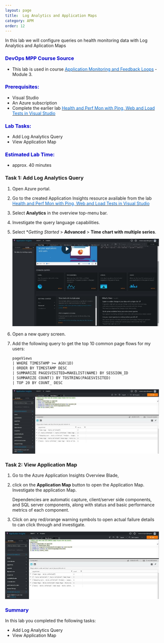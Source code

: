 ```yaml
---
layout: page
title:  Log Analytics and Application Maps
category: APM
order: 12
---
```



In this lab we will configure queries on health monitoring data with Log Analytics and Aplication Maps


<h3><span style="color: #0000CD;">DevOps MPP Course Source </span></h3>

- This lab is used in course <a href="https://www.edx.org/course/application-monitoring-feedback-loops-microsoft-devops200-7x-0" target="_blank"><span style="color: #0066cc;" color="#0066cc"> Application Monitoring and Feedback Loops</span></a> - Module 3.



<h3><span style="color: #0000CD;">Prerequisites:</span></h3>

- Visual Studio
- An Azure subscription
- Complete the earlier lab <a href="https://microsoft.github.io/PartsUnlimited/apm/200.7x-APM-HealthandPerfMonitoring.html" target="_blank"><span style="color: #0066cc;" color="#0066cc"> Health and Perf Mon with Ping, Web and Load Tests in Visual Studio  </span></a> 



<h3><span style="color: #0000CD;">Lab Tasks: </span></h3>

- Add Log Analytics Query 
- View Application Map






<h3><span style="color: #0000CD;">Estimated Lab Time:</span></h3>

- approx. 40 minutes  



### Task 1: Add Log Analytics Query   



1. Open Azure portal.  

2. Go to the created Application Insights resource available from the lab <a href="https://microsoft.github.io/PartsUnlimited/apm/200.6x-APM-HealthandPerfMonitoring.html" target="_blank"><span style="color: #0066cc;" color="#0066cc"> Health and Perf Mon with Ping, Web and Load Tests in Visual Studio  </span></a>   

3. Select **Analytics** in the overview top-menu bar.  

4. Investigate the query language capabilities.  

5. Select **Getting Started* > **Advanced** > **Time chart with multiple series**.

    ![](../assets/loganalyticsappmaps-jan2018/loganalyticsappmaps_1.png)

6. Open a new query screen.  

7.	Add the following query to get the top 10 common page flows for my users:  

    ```
    pageViews
    | WHERE TIMESTAMP >= AGO(1D)  
    | ORDER BY TIMESTAMP DESC  
    | SUMMARIZE PAGESVISITED=MAKELIST(NAME) BY SESSION_ID  
    | SUMMARIZE COUNT() BY TOSTRING(PAGESVISITED)  
    | TOP 20 BY COUNT_ DESC  
    ```

 
    ![](../assets/loganalyticsappmaps-jan2018/loganalyticsappmaps_2.png)





### Task 2: View Application Map

1.	Go to the Azure Application Insights Overview Blade, 

2. click on the **Application Map** button to open the Application Map. Investigate the application Map. 

    Dependencies are automatic capture, client/server side components, and SQL server components, along with status and basic performance metrics of each component.  

2.	Click on any red/orange warning symbols to open actual failure details to can click through and investigate.  


![](../assets/loganalyticsappmaps-jan2018/loganalyticsappmaps_2.png)





<h3><span style="color: #0000CD;"> Summary</span></h3>

In this lab you completed the following tasks:
- Add Log Analytics Query 
- View Application Map
